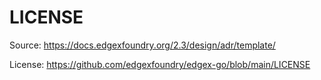 # LICENSE

Source: https://docs.edgexfoundry.org/2.3/design/adr/template/

License: https://github.com/edgexfoundry/edgex-go/blob/main/LICENSE
